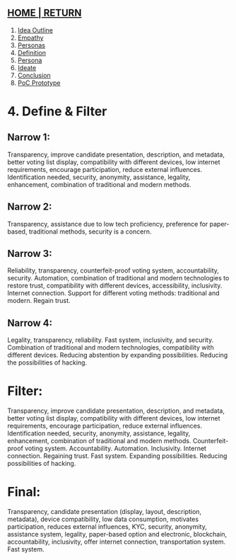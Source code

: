 ## [HOME | RETURN](https://github.com/plexoio/musa/blob/main/documentation/readme/design-thinking/design-thinking.md)
1. [Idea Outline](https://github.com/plexoio/musa/blob/main/documentation/readme/design-thinking/idea-outline.md)
2. [Empathy](https://github.com/plexoio/musa/blob/main/documentation/readme/design-thinking/the-process.md)
3. [Personas](https://github.com/plexoio/musa/blob/main/documentation/readme/design-thinking/personas.md)
4. [Definition](https://github.com/plexoio/musa/blob/main/documentation/readme/design-thinking/define.md)
5. [Persona](https://github.com/plexoio/musa/blob/main/documentation/readme/design-thinking/persona.md)
6. [Ideate](https://github.com/plexoio/musa/blob/main/documentation/readme/design-thinking/ideate.md)
7. [Conclusion](https://github.com/plexoio/musa/blob/main/documentation/readme/design-thinking/conclusion.md)
8. [PoC Prototype](https://github.com/plexoio/musa/blob/main/documentation/readme/design-thinking/prototype.md)
# 4. Define & Filter

## Narrow 1: 
Transparency, improve candidate presentation, description, and metadata, better voting list display, compatibility with different devices, low internet requirements, encourage participation, reduce external influences. Identification needed, security, anonymity, assistance, legality, enhancement, combination of traditional and modern methods.

## Narrow 2: 
Transparency, assistance due to low tech proficiency, preference for paper-based, traditional methods, security is a concern.

## Narrow 3: 
Reliability, transparency, counterfeit-proof voting system, accountability, security. Automation, combination of traditional and modern technologies to restore trust, compatibility with different devices, accessibility, inclusivity. Internet connection. Support for different voting methods: traditional and modern. Regain trust.

## Narrow 4: 
Legality, transparency, reliability. Fast system, inclusivity, and security. Combination of traditional and modern technologies, compatibility with different devices. Reducing abstention by expanding possibilities. Reducing the possibilities of hacking.

# Filter:
Transparency, improve candidate presentation, description, and metadata, better voting list display, compatibility with different devices, low internet requirements, encourage participation, reduce external influences. Identification needed, security, anonymity, assistance, legality, enhancement, combination of traditional and modern methods. Counterfeit-proof voting system. Accountability. Automation. Inclusivity. Internet connection. Regaining trust. Fast system. Expanding possibilities. Reducing possibilities of hacking.

# Final: 
Transparency, candidate presentation (display, layout, description, metadata), device compatibility, low data consumption, motivates participation, reduces external influences, KYC, security, anonymity, assistance system, legality, paper-based option and electronic, blockchain, accountability, inclusivity, offer internet connection, transportation system. Fast system.